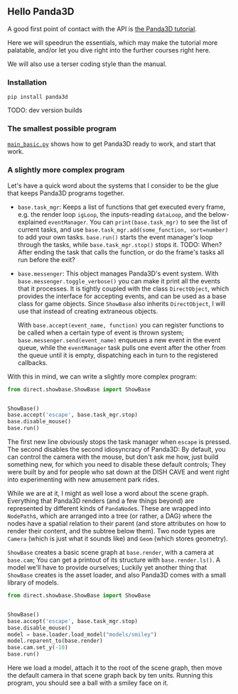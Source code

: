 Hello Panda3D
-------------

A good first point of contact with the API is
[the Panda3D tutorial](https://docs.panda3d.org/1.10/python/introduction/tutorial/index).

Here we will speedrun the essentials, which may make the tutorial more
palatable, and/or let you dive right into the further courses right
here.

We will also use a terser coding style than the manual.


### Installation

`pip install panda3d`

TODO: dev version builds


### The smallest possible program

[`main_basic.py`](./main_basic.py) shows how to get Panda3D ready to
work, and start that work.


### A slightly more complex program

Let's have a quick word about the systems that I consider to be the glue
that keeps Panda3D programs together.

* `base.task_mgr`: Keeps a list of functions that get executed every
  frame, e.g. the render loop `igLoop`, the inputs-reading `dataLoop`,
  and the below-explained `eventManager`. You can `print(base.task_mgr)`
  to see the list of current tasks, and use
  `base.task_mgr.add(some_function, sort=number)` to add your own tasks.
  `base.run()` starts the event manager's loop through the tasks, while
  `base.task_mgr.stop()` stops it. TODO: When? After ending the task
  that calls the function, or do the frame's tasks all run before the
  exit?
* `base.messenger`: This object manages Panda3D's event system. With
  `base.messenger.toggle_verbose()` you can make it print all the events
  that it processes. It is tightly coupled with the class
  `DirectObject`, which provides the interface for accepting events, and
  can be used as a base class for game objects. Since `ShowBase` also
  inherits `DirectObject`, I will use that instead of creating
  extraneous objects.

  With `base.accept(event_name, function)` you can register functions to
  be called when a certain type of event is thrown system;
  `base.messenger.send(event_name)` enqueues a new event in the event
  queue, while the `eventManager` task pulls one event after the other
  from the queue until it is empty, dispatching each in turn to the
  registered callbacks.

With this in mind, we can write a slightly more complex program:
```python
from direct.showbase.ShowBase import ShowBase


ShowBase()
base.accept('escape', base.task_mgr.stop)
base.disable_mouse()
base.run()
```

The first new line obviously stops the task manager when `escape` is
pressed. The second disables the second idiosyncracy of Panda3D: By
default, you can control the camera with the mouse, but don't ask me
how, just build something new, for which you need to disable these
default controls; They were built by and for people who sat down at the
DISH CAVE and went right into experimenting with new amusement park
rides.

While we are at it, I might as well lose a word about the scene graph.
Everything that Panda3D renders (and a few things beyond) are
represented by different kinds of `PandaNode`s. These are wrapped into
`NodePath`s, which are arranged into a tree (or rather, a DAG) where the
nodes have a spatial relation to their parent (and store attributes on
how to render their content, and the subtree below them). Two node types
are `Camera` (which is just what it sounds like) and `Geom` (which
stores geometry).

`ShowBase` creates a basic scene graph at `base.render`, with a camera
at `base.cam`; You can get a printout of its structure with
`base.render.ls()`. A model we'll have to provide ourselves; Luckily yet
another thing that `ShowBase` creates is the asset loader, and also
Panda3D comes with a small library of models.

```python
from direct.showbase.ShowBase import ShowBase


ShowBase()
base.accept('escape', base.task_mgr.stop)
base.disable_mouse()
model = base.loader.load_model("models/smiley")
model.reparent_to(base.render)
base.cam.set_y(-10)
base.run()
```

Here we load a model, attach it to the root of the scene graph, then
move the default camera in that scene graph back by ten units. Running
this program, you should see a ball with a smiley face on it.
